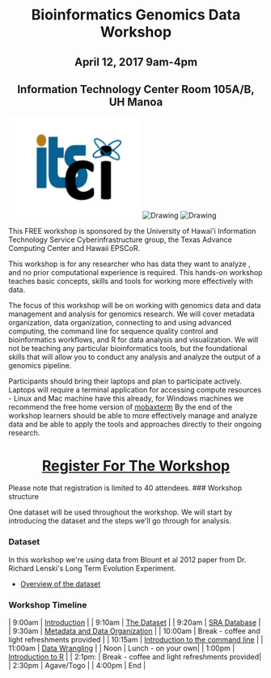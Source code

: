 <center><h1>Bioinformatics Genomics Data Workshop</h1>
<h2>April 12, 2017 9am-4pm</h2>
<h2> Information Technology Center Room 105A/B, UH Manoa</h2></center>

<img src="img/ci-logo.png" alt="Drawing" style="height: 200px;"/>
<img src="http://www.hawaii.edu/epscor/wordpress/wp-content/uploads/2016/04/EPSCoR-Logo.placeholder200x65.png" alt="Drawing" style="height: 200px;"/>
<img src="https://www.tacc.utexas.edu/documents/1084364/1275944/tacc.png" alt="Drawing" style="height: 200px;"/>

This FREE workshop is sponsored by the University of Hawai'i Information Technology Service Cyberinfrastructure group, the Texas Advance Computing Center and Hawaii EPSCoR.


This workshop is for any researcher who has data they want to analyze , and no prior computational experience is required. This hands-on workshop teaches basic concepts, skills and tools for working more effectively with data.

The focus of this workshop will be on working with genomics data and data management and analysis for genomics research. We will cover metadata organization, data organization, connecting to and using advanced computing, the command line for sequence quality control and bioinformatics workflows, and R for data analysis and visualization. We will not be teaching any particular bioinformatics tools, but the foundational skills that will allow you to conduct any analysis and analyze the output of a genomics pipeline.

Participants should bring their laptops and plan to participate actively. Laptops will require a terminal application for accessing compute resources - Linux and Mac machine have this already, for Windows machines we recommend the free home version of [mobaxterm](http://mobaxterm.mobatek.net/download-home-edition.html) By the end of the workshop learners should be able to more effectively manage and analyze data and be able to apply the tools and approaches directly to their ongoing research.

<center><h1><a class="button" href="https://docs.google.com/forms/d/e/1FAIpQLSfUalGtQGx8EPR3wuJ_EjAADytl4uyfdeLrvCu6nEKCL_nvKg/viewform?c=0&w=1"> Register For The Workshop</a></h1></center>
Please note that registration is limited to 40 attendees.
### Workshop structure

One dataset will be used throughout the workshop. We will start by introducing the dataset and the steps we'll go through for analysis.

### Dataset

In this workshop we're using data from Blount et al 2012 paper from Dr. Richard Lenski's Long Term Evolution Experiment.  

- [Overview of the dataset](dataset/01-intro-to-dataset.html)

### Workshop Timeline

| 9:00am | [Introduction](#) |
| 9:10am | [The Dataset](#) |
| 9:20am | [SRA Database](#) |
| 9:30am | [Metadata and Data Organization](#) |
| 10:00am | Break - coffee and light refreshments provided |
| 10:15am | [Introduction to the command line](#) |
| 11:00am | [Data Wrangling](#) |
| Noon | Lunch  - on your own|
| 1:00pm | [Introduction to R](#) |
| 2:1pm: | Break - coffee and light refreshments provided|
| 2:30pm | Agave/Togo |
| 4:00pm | End |

<!--
### Workshop Materials

- [Overview](00-overview.html)
- [Introducing the dataset and questions](dataset/01-intro-to-dataset.html)
- [Genomic data in the NCBI SRA database](dataset/02-examining-sra-runtable.html)

**Metadata and Data Organization**

- [Metadata Lesson](data-tidiness/01-tidiness.html)
- Think about and understand the types of data and metadata a sequencing experiment will generate
- Gain a general understanding of data organization

**Using Advanced Computing**  

- understand what advanced computing is and why it's useful
- log in to remote computing resources

**Introduction to the command line**

- [Overview](shell/index.html)
- [The file system](shell/01_the_filesystem.html)
- [Searching files](shell/02_searching_files.html)

**Data wrangling and processing**

- [Project Setup](wrangling/00-organization.md)
- [Quality control of NGS data](wrangling/01-readQC.md)
- [Automating a workflow](wrangling/02-automating-a-workflow.md)
- [Variant calling workflow](wrangling/03-variant-calling-workflow.md) **Optional lesson**

**R for data analysis and visualization**

- [Before Getting Started](R/00-before.html)
- [Introduction to R](R/01-intro.html)
- [Starging With Data](R/02-starting-with-data.html)
- [Data Frames](R/03-data-frames.html)
- [Dplyr](R/04-dplyr.html)
- [Data Visualization With R](R/05-data-visualization.html)


### Requirements

This workshop is hands-on, so participants are encouraged to use
their own computers to insure the proper setup of tools for an efficient workflow.
*These lessons assume no prior knowledge of the skills or tools*, but working
through this lesson requires working copies of the software described.
To most effectively use these materials, please make sure to install everything
*before* working through this workshop.
-->
